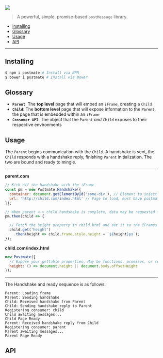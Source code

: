 <a href="https://github.com/dollarshaveclub/postmate">
  <img src="https://dollarshaveclub.github.io/postmate/assets/postmate.svg">
</a>

> A powerful, simple, promise-based `postMessage` library.

* [Installing](#installing)
* [Glossary](#glossary)
* [Usage](#usage)
* [API](#api)

***

## Installing
```sh
$ npm i postmate # Install via NPM
$ bower i postmate # Install via Bower
```

## Glossary
* **`Parent`**: The **top level** page that will embed an `iFrame`, creating a `Child`
* **`Child`**: The **bottom level** page that will expose information to the `Parent`, the page that is embedded within an `iFrame`
* **`Consumer API`**: The object that the `Parent` _and_ `Child` exposes to their respective environments

## Usage
The `Parent` begins communication with the `Child`. A handshake is sent, the `Child` responds with
a handshake reply, finishing `Parent` initialization. The two are bound and ready to mingle.

***

**parent.com**
```javascript
// Kick off the handshake with the iFrame
const pm = new Postmate.Handshake({
  container: document.getElementById('some-div'), // Element to inject frame into
  url: 'http://child.com/index.html' // Page to load, must have postmate.js. This will also be the origin used for communication.
});

// When parent <-> child handshake is complete, data may be requested from the child
pm.then(child => {

  // Fetch the height property in child.html and set it to the iFrames height
  child.get('height')
    .then(height => child.frame.style.height = `${height}px`);
});
```

**child.com/index.html**
```javascript
new Postmate({
  // Expose your gettable properties. May be functions, promises, or regular values
  height: () => document.height || document.body.offsetHeight
});
```

***

The Handshake and ready sequence is as follows:
```
Parent: Loading frame
Parent: Sending handshake
Child: Received handshake from Parent
Child: Sending handshake reply to Parent
Registering consumer: child
Child awaiting messages...
Child Page Ready
Parent: Received handshake reply from Child
Registering consumer: parent
Parent awaiting messages...
Parent Page Ready
```

## API
